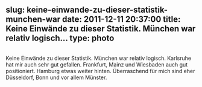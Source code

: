 slug: keine-einwande-zu-dieser-statistik-munchen-war
date: 2011-12-11 20:37:00
title: Keine Einwände zu dieser Statistik. München war relativ logisch...
type: photo
---

<a href="http://www.insm-staedteranking.de/2011_niv_d_gesamt.html"><img src="{{@asset.url swerner/tumblr/2011-12-11-keine-einwande-zu-dieser-statistik-munchen-war-fe3f0e8b9e.png}}" alt=""/></a>

Keine Einwände zu dieser Statistik. München war relativ logisch. Karlsruhe hat mir auch sehr gut gefallen. Frankfurt, Mainz und Wiesbaden auch gut positioniert. Hamburg etwas weiter hinten. Überraschend für mich sind eher Düsseldorf, Bonn und vor allem Münster.

